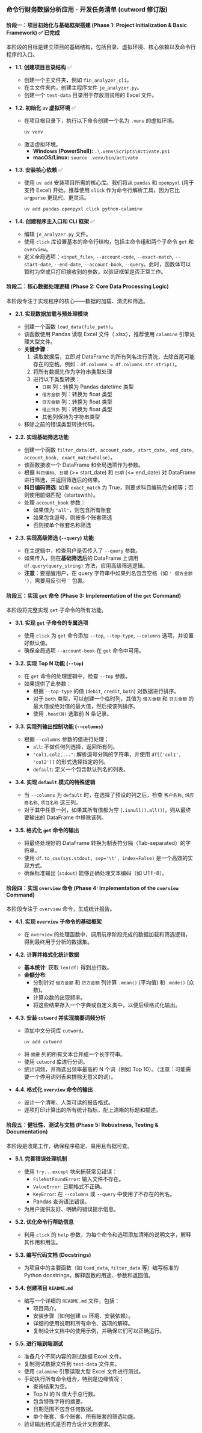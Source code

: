 ### **命令行财务数据分析应用 - 开发任务清单 (cutword 修订版)**

#### **阶段一：项目初始化与基础框架搭建 (Phase 1: Project Initialization & Basic Framework)** ✅ **已完成**

本阶段的目标是建立项目的基础结构，包括目录、虚拟环境、核心依赖以及命令行程序的入口。

  * **1.1. 创建项目目录结构** ✅

      * 创建一个主文件夹，例如 `fin_analyzer_cli`。
      * 在主文件夹内，创建主程序文件 `je_analyzer.py`。
      * 创建一个 `test-data` 目录用于存放测试用的 Excel 文件。

  * **1.2. 初始化 `uv` 虚拟环境** ✅

      * 在项目根目录下，执行以下命令创建一个名为 `.venv` 的虚拟环境。
        ```bash
        uv venv
        ```
      * 激活虚拟环境。
          * **Windows (PowerShell):** `.\.venv\Scripts\Activate.ps1`
          * **macOS/Linux:** `source .venv/bin/activate`

  * **1.3. 安装核心依赖** ✅

      * 使用 `uv add` 安装项目所需的核心库。我们将从 `pandas` 和 `openpyxl` (用于支持 Excel) 开始。推荐使用 `click` 作为命令行解析工具，因为它比 `argparse` 更现代、更灵活。
        ```bash
        uv add pandas openpyxl click python-calamine
        ```

  * **1.4. 创建程序主入口和 CLI 框架** ✅

      * 编辑 `je_analyzer.py` 文件。
      * 使用 `click` 库设置基本的命令行结构，包括主命令组和两个子命令 `get` 和 `overview`。
      * 定义全局选项：`<input_file>`, `--account-code`, `--exact-match`, `--start-date`, `--end-date`, `--account-book`, `--query`。此时，函数体可以暂时为空或只打印接收到的参数，以验证框架是否正常工作。

#### **阶段二：核心数据处理逻辑 (Phase 2: Core Data Processing Logic)**

本阶段专注于实现程序的核心——数据的加载、清洗和筛选。

  * **2.1. 实现数据加载与预处理模块**

      * 创建一个函数 `load_data(file_path)`。
      * 该函数使用 Pandas 读取 Excel 文件（.xlsx），推荐使用 `calamine` 引擎处理大型文件。
      * **关键步骤**：
          1. 读取数据后，立即对 DataFrame 的所有列名进行清洗，去除首尾可能存在的空格。例如：`df.columns = df.columns.str.strip()`。
          2. 将所有数据先作为字符串类型处理
          3. 进行以下类型转换：
              * `日期` 列：转换为 Pandas datetime 类型
              * `借方金额` 列：转换为 float 类型
              * `贷方金额` 列：转换为 float 类型
              * `借正贷负` 列：转换为 float 类型
              * 其他列保持为字符串类型
      * 移除之前的错误类型转换代码。

  * **2.2. 实现基础筛选功能**

      * 创建一个函数 `filter_data(df, account_code, start_date, end_date, account_book, exact_match=False)`。
      * 该函数接收一个 DataFrame 和全局选项作为参数。
      * 根据 `科目编码`、`日期` (\>= start\_date) 和 `日期` (\<= end\_date) 对 DataFrame 进行筛选，并返回筛选后的结果。
      * **科目编码筛选**: 如果 `exact_match` 为 True，则要求科目编码完全相等；否则使用前缀匹配（startswith）。
      * 处理 `account_book` 参数：
          * 如果值为 `"all"`，则包含所有账套
          * 如果包含逗号，则按多个账套筛选
          * 否则按单个账套名称筛选

  * **2.3. 实现高级筛选 (`--query`) 功能**

      * 在主逻辑中，检查用户是否传入了 `--query` 参数。
      * 如果传入，则在**基础筛选后**的 DataFrame 上调用 `df.query(query_string)` 方法，应用高级筛选逻辑。
      * **注意**：要提醒用户，在 query 字符串中如果列名包含空格（如 `' 借方金额 '`），需要用反引号 `` ` `` 包裹。

#### **阶段三：实现 `get` 命令 (Phase 3: Implementation of the `get` Command)**

本阶段将完整实现 `get` 子命令的所有功能。

  * **3.1. 实现 `get` 子命令的专属选项**

      * 使用 `click` 为 `get` 命令添加 `--top`, `--top-type`, `--columns` 选项，并设置好默认值。
      * 确保全局选项 `--account-book` 在 `get` 命令中可用。

  * **3.2. 实现 Top N 功能 (`--top`)**

      * 在 `get` 命令的处理逻辑中，检查 `--top` 参数。
      * 如果提供了此参数：
          * 根据 `--top-type` 的值 (`debit`, `credit`, `both`) 对数据进行排序。
          * 对于 `both` 类型，可以创建一个临时列，其值为 `借方金额` 和 `贷方金额` 的最大值或绝对值的最大值，然后按该列排序。
          * 使用 `.head(N)` 选取前 N 条记录。

  * **3.3. 实现列输出控制功能 (`--columns`)**

      * 根据 `--columns` 参数的值进行处理：
          * `all`: 不做任何列选择，返回所有列。
          * `"col1,col2,..."`: 解析逗号分隔的字符串，并使用 `df[['col1', 'col2']]` 的形式选择指定的列。
          * `default`: 定义一个包含默认列名的列表。

  * **3.4. 实现 `default` 模式的特殊逻辑**

      * 当 `--columns` 为 `default` 时，在选择了预设的列之后，检查 `客户名称`, `供应商名称`, `项目名称` 这三列。
      * 对于其中任意一列，如果其所有值都为空 (`.isnull().all()`)，则从最终要输出的 DataFrame 中移除该列。

  * **3.5. 格式化 `get` 命令的输出**

      * 将最终处理好的 DataFrame 转换为制表符分隔（Tab-separated）的字符串。
      * 使用 `df.to_csv(sys.stdout, sep='\t', index=False)` 是一个高效的实现方式。
      * 确保标准输出 (`stdout`) 能够正确处理文本编码（如 UTF-8）。

#### **阶段四：实现 `overview` 命令 (Phase 4: Implementation of the `overview` Command)**

本阶段专注于 `overview` 命令，生成统计报告。

  * **4.1. 实现 `overview` 子命令的基础框架**

      * 在 `overview` 的处理函数中，调用前序阶段完成的数据加载和筛选逻辑，得到最终用于分析的数据集。

  * **4.2. 计算并格式化统计数据**

      * **基本统计**: 获取 `len(df)` 得到总行数。
      * **金额分布**:
          * 分别针对 `借方金额` 和 `贷方金额` 列计算 `.mean()` (平均值) 和 `.mode()` (众数)。
          * 计算众数的出现频率。
          * 将这些结果存入一个字典或自定义类中，以便后续格式化输出。

  * **4.3. 安装 `cutword` 并实现摘要词频分析**

      * 添加中文分词库 `cutword`。
        ```bash
        uv add cutword
        ```
      * 将 `摘要` 列的所有文本合并成一个长字符串。
      * 使用 `cutword` 库进行分词。
      * 统计词频，并筛选出频率最高的 N 个词（例如 Top 10）。（注意：可能需要一个停用词列表来排除无意义的词）。

  * **4.4. 格式化 `overview` 命令的输出**

      * 设计一个清晰、人类可读的报告格式。
      * 逐项打印计算出的所有统计指标，配上清晰的标题和描述。

#### **阶段五：健壮性、测试与文档 (Phase 5: Robustness, Testing & Documentation)**

本阶段是收尾工作，确保程序稳定、易用且有据可查。

  * **5.1. 完善错误处理机制**

      * 使用 `try...except` 块来捕获常见错误：
          * `FileNotFoundError`: 输入文件不存在。
          * `ValueError`: 日期格式不正确。
          * `KeyError`: 在 `--columns` 或 `--query` 中使用了不存在的列名。
          * Pandas 查询语法错误。
      * 为用户提供友好、明确的错误提示信息。

  * **5.2. 优化命令行帮助信息**

      * 利用 `click` 的 `help` 参数，为每个命令和选项添加清晰的说明文字，解释其作用和用法。

  * **5.3. 编写代码文档 (Docstrings)**

      * 为项目中的主要函数（如 `load_data`, `filter_data` 等）编写标准的 Python docstrings，解释函数的用途、参数和返回值。

  * **5.4. 创建项目 `README.md`**

      * 编写一个详细的 `README.md` 文件，包括：
          * 项目简介。
          * 安装步骤（如何创建 `uv` 环境、安装依赖）。
          * 详细的使用说明和所有命令、选项的解释。
          * 复制设计文档中的使用示例，并确保它们可以正确运行。

  * **5.5. 进行端到端测试**

      * 准备几个不同内容的测试数据 Excel 文件。
      * 复制测试数据文件到 `test-data` 文件夹。
      * 使用 `calamine` 引擎读取大型 Excel 文件进行测试。
      * 手动执行所有命令组合，特别是边缘情况：
          * 查询结果为空。
          * Top N 的 N 值大于总行数。
          * 包含特殊字符的摘要。
          * 日期范围不包含任何数据。
          * 单个账套、多个账套、所有账套的筛选功能。
      * 验证输出格式是否符合设计文档要求。